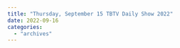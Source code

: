 ```yaml
---
title: "Thursday, September 15 TBTV Daily Show 2022"
date: 2022-09-16
categories: 
  - "archives"
---
```



